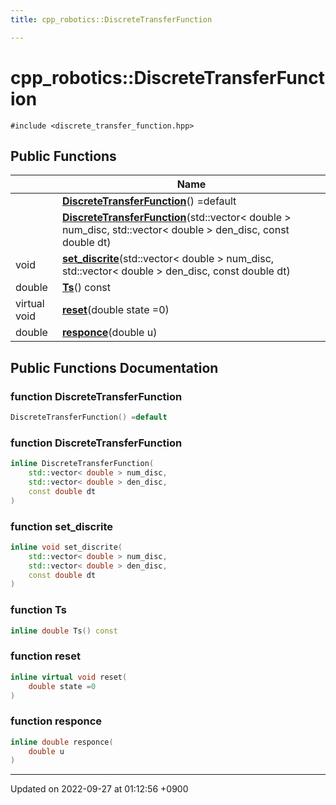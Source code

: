 ```yaml
---
title: cpp_robotics::DiscreteTransferFunction

---
```


# cpp_robotics::DiscreteTransferFunction






`#include <discrete_transfer_function.hpp>`

## Public Functions

|                | Name           |
| -------------- | -------------- |
| | **[DiscreteTransferFunction](/cpp_robotics/doxybook/Classes/classcpp__robotics_1_1DiscreteTransferFunction/#function-discretetransferfunction)**() =default |
| | **[DiscreteTransferFunction](/cpp_robotics/doxybook/Classes/classcpp__robotics_1_1DiscreteTransferFunction/#function-discretetransferfunction)**(std::vector< double > num_disc, std::vector< double > den_disc, const double dt) |
| void | **[set_discrite](/cpp_robotics/doxybook/Classes/classcpp__robotics_1_1DiscreteTransferFunction/#function-set-discrite)**(std::vector< double > num_disc, std::vector< double > den_disc, const double dt) |
| double | **[Ts](/cpp_robotics/doxybook/Classes/classcpp__robotics_1_1DiscreteTransferFunction/#function-ts)**() const |
| virtual void | **[reset](/cpp_robotics/doxybook/Classes/classcpp__robotics_1_1DiscreteTransferFunction/#function-reset)**(double state =0) |
| double | **[responce](/cpp_robotics/doxybook/Classes/classcpp__robotics_1_1DiscreteTransferFunction/#function-responce)**(double u) |

## Public Functions Documentation

### function DiscreteTransferFunction

```cpp
DiscreteTransferFunction() =default
```


### function DiscreteTransferFunction

```cpp
inline DiscreteTransferFunction(
    std::vector< double > num_disc,
    std::vector< double > den_disc,
    const double dt
)
```


### function set_discrite

```cpp
inline void set_discrite(
    std::vector< double > num_disc,
    std::vector< double > den_disc,
    const double dt
)
```


### function Ts

```cpp
inline double Ts() const
```


### function reset

```cpp
inline virtual void reset(
    double state =0
)
```


### function responce

```cpp
inline double responce(
    double u
)
```


-------------------------------

Updated on 2022-09-27 at 01:12:56 +0900